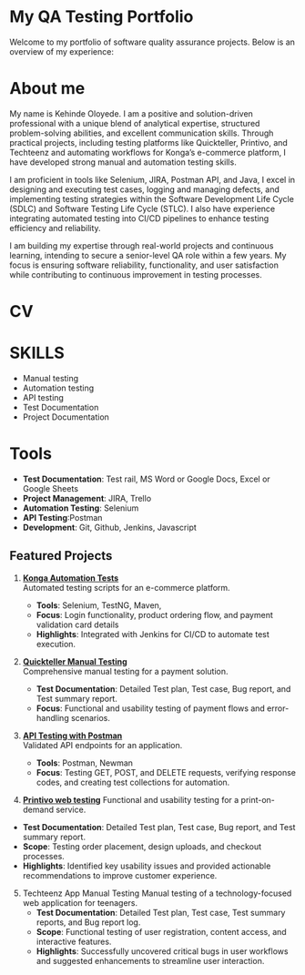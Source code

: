 # My QA Testing Portfolio

Welcome to my portfolio of software quality assurance projects. Below is an overview of my experience:

# About me
 
My name is Kehinde Oloyede. I am a positive and solution-driven professional with a unique blend of analytical expertise, structured problem-solving abilities, and excellent communication skills. Through practical projects, including testing platforms like Quickteller, Printivo, and Techteenz and automating workflows for Konga’s e-commerce platform, I have developed strong manual and automation testing skills.

I am proficient in tools like Selenium, JIRA, Postman API, and Java, I excel in designing and executing test cases, logging and managing defects, and implementing testing strategies within the Software Development Life Cycle (SDLC) and Software Testing Life Cycle (STLC). I also have experience integrating automated testing into CI/CD pipelines to enhance testing efficiency and reliability.

I am building my expertise through real-world projects and continuous learning, intending to secure a senior-level QA role within a few years. My focus is ensuring software reliability, functionality, and user satisfaction while contributing to continuous improvement in testing processes.

# CV


# SKILLS

- Manual testing
- Automation testing
- API testing
- Test Documentation
- Project Documentation



# Tools

- **Test Documentation**: Test rail, MS Word or Google Docs, Excel or Google Sheets
- **Project Management**: JIRA, Trello
- **Automation Testing**: Selenium
- **API Testing**:Postman
- **Development**: Git, Github, Jenkins, Javascript
  


## Featured Projects

1. **[Konga Automation Tests](https://github.com/Yenvyken/Konga_Automation_Web_Test)**  
   Automated testing scripts for an e-commerce platform.  
   - **Tools**: Selenium, TestNG, Maven,  
   - **Focus**: Login functionality, product ordering flow, and payment validation card details  
   - **Highlights**: Integrated with Jenkins for CI/CD to automate test execution.
   
  

2. **[Quickteller Manual Testing](https://github.com/Yenvyken/Quickteller_Manual_Test)**  
   Comprehensive manual testing for a payment solution.  
   - **Test Documentation**: Detailed Test plan, Test case, Bug report, and Test summary report.  
   - **Focus**: Functional and usability testing of payment flows and error-handling scenarios.  

3. **[API Testing with Postman](https://github.com/Yenvyken/API_Testing_Postman)**  
   Validated API endpoints for an application.  
   - **Tools**: Postman, Newman  
   - **Focus**: Testing GET, POST, and DELETE requests, verifying response codes, and creating test collections for automation.
  
     
4.  **[Printivo web testing](https://github.com/Yenvyken/PRNTIVO-PROJECT)** 
   Functional and usability testing for a print-on-demand service.
   - **Test Documentation**: Detailed Test plan, Test case, Bug report, and Test summary report.
   - **Scope**: Testing order placement, design uploads, and checkout processes.
   - **Highlights**: Identified key usability issues and provided actionable recommendations to improve customer experience.

5. Techteenz App Manual Testing
    Manual testing of a technology-focused web application for teenagers.
   - **Test Documentation**: Detailed Test plan, Test case, Test summary reports, and Bug report log.
   - **Scope**: Functional testing of user registration, content access, and interactive features.
   - **Highlights**: Successfully uncovered critical bugs in user workflows and suggested enhancements to streamline user interaction.
